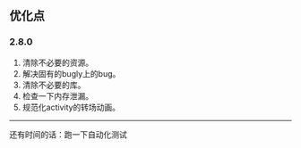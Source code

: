 ## 优化点 ##
### 2.8.0 ###
1. 清除不必要的资源。
2. 解决固有的bugly上的bug。
3. 清除不必要的库。
4. 检查一下内存泄漏。
5. 规范化activity的转场动画。


----------
还有时间的话：跑一下自动化测试